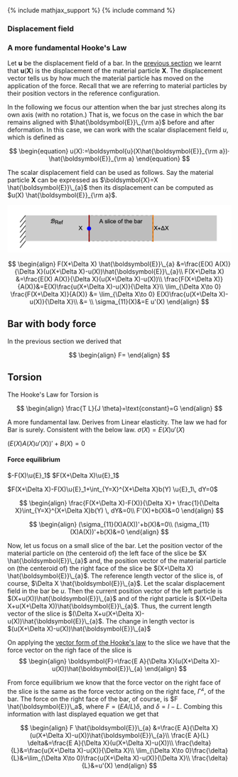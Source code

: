 {% include mathjax_support %}
{% include command %}

### Displacement field









### A more fundamental Hooke's Law

Let $\boldsymbol{u}$ be the displacement field of a bar. In the [previous section](./Bars2.md) we learnt that $\boldsymbol{u}(\boldsymbol{X})$ is the displacement of the material particle $\boldsymbol{X}$. The displacement vector tells us by how much the material particle has moved  on the application of the force. Recall that we are referring to material particles by their position vectors in the reference configuration.  

In the following we focus our attention when the bar just streches along its own axis (with no rotation.) That is, we focus on the case in which  the bar remains aligned with $\hat{\boldsymbol{E}}\_{\rm a}$ before and after deformation. In this case, we can work with the scalar displacement field $u$, which is defined as 

$$
\begin{equation}
u(X):=\boldsymbol{u}(X\hat{\boldsymbol{E}}_{\rm a})⋅ \hat{\boldsymbol{E}}_{\rm a}
\end{equation}
$$

The scalar displacement field can be used as follows. Say the material particle $\boldsymbol{X}$ can be expressed as $\boldsymbol{X}=X \hat{\boldsymbol{E}}\_{a}$ then its  displacement can be computed as $u(X) \hat{\boldsymbol{E}}_{\rm a}$. 

![](2021-09-21-16-29-16.png)


$$
\begin{align}
F(X+\Delta X) \hat{\boldsymbol{E}}\_{a} &=\frac{E(X) A(X)}{\Delta X}(u(X+\Delta X)-u(X))\hat{\boldsymbol{E}}\_{a}\\
F(X+\Delta X) &=\frac{E(X) A(X)}{\Delta X}(u(X+\Delta X)-u(X))\\
 \frac{F(X+\Delta X)}{A(X)}&=E(X)\frac{u(X+\Delta X)-u(X)}{\Delta X}\\
 \lim_{\Delta X\to 0}
 \frac{F(X+\Delta X)}{A(X)} &=
 \lim_{\Delta X\to 0}
 E(X)\frac{u(X+\Delta X)-u(X)}{\Delta X}\\
 &=
 \\
\sigma_{11}(X)&=E u'(X)
\end{align}
$$




## Bar with body force

In the previous section we derived that 

$$
\begin{align}
F=
\end{align}
$$


## Torsion

The Hooke's Law for Torsion is 

$$
\begin{align}
\frac{T L}{J \theta}=\text{constant}=G
\end{align}
$$

<!-- 
HK_DONE: Need to explain what it means to say plane sections remain plane. Done in class. 

HK_DONE: Need to present the vector form of the Hook'e law.

Consider the following surface 
$$
\begin{equation}
\{X_2\hat{\boldsymbol{E}}_2+\}
\end{equation}
$$   -->
A more fundamental law. Derives from Linear elasticity. The law we had for Bar is surely. Consistent with the below law. 
$\sigma (X)= E(X)u'(X)$


$(E(X)A(X)u'(X))'+B(X)=0$

#### Force equilibrium

$-F(X)\u{E}_1$
$F(X+\Delta X)\u{E}_1$

$F(X+\Delta X)-F(X)\u{E}_1+\int_{Y=X}^{X+\Delta X}b(Y) \u{E}_1\, dY=0$

$$
\begin{align}
\frac{F(X+\Delta X)-F(X)}{\Delta X}+
\frac{1}{\Delta X}\int_{Y=X}^{X+\Delta X}b(Y) \, dY&=0\\
F'(X)+b(X)&=0
\end{align}
$$

$$
\begin{align}
(\sigma_{11}(X)A(X))'+b(X)&=0\\
(\sigma_{11}(X)A(X))'+b(X)&=0
\end{align}
$$



Now, let us focus on a small slice of the bar. Let the position vector of the material particle on (the centeroid of) the left face of the slice be $X \hat{\boldsymbol{E}}\_{a}$ and, the position vector of the material particle on (the centeroid of) the right face of the slice be  $(X+\Delta X) \hat{\boldsymbol{E}}\_{a}$. The reference length vector of the slice is, of course, $\Delta X \hat{\boldsymbol{E}}\_{a}$. Let the scalar displacement field in the bar be   $u$. Then the current position vector of the left particle is $(X+u(X))\hat{\boldsymbol{E}}\_{a}$ and of the right particle is $(X+\Delta X+u(X+\Delta X))\hat{\boldsymbol{E}}\_{a}$. Thus, the current length vector of the slice is $(\Delta X+u(X+\Delta X)-u(X))\hat{\boldsymbol{E}}\_{a}$. The change in length vector is $(u(X+\Delta X)-u(X))\hat{\boldsymbol{E}}\_{a}$

On applying the [vector form of the Hooke's law](VectorFormHookesLaw.md) to the slice we have that the force vector on the righ face of the slice is
$$
\begin{align}
\boldsymbol{F}=\frac{E A}{\Delta X}(u(X+\Delta X)-u(X))\hat{\boldsymbol{E}}\_{a}
\end{align}
$$ 

From force equilibrium we know that the force vector on the right face of the slice is the same as the force vector acting on the right face, $\Gamma^{\mathscr{h}}$, of the bar. The force on the right face of the bar, of course, is $F \hat{\boldsymbol{E}}\_a$, where $F= (E A/L) \delta$, and $\delta = l-L$. Combing this information with last displayed equation we get that

$$
\begin{align}
F \hat{\boldsymbol{E}}\_{a} &=\frac{E A}{\Delta X}(u(X+\Delta X)-u(X))\hat{\boldsymbol{E}}\_{a}\\
\frac{E A}{L} \delta&=\frac{E A}{\Delta X}(u(X+\Delta X)-u(X))\\
 \frac{\delta}{L}&=\frac{u(X+\Delta X)-u(X)}{\Delta X}\\
 \lim_{\Delta X\to 0}\frac{\delta}{L}&=\lim_{\Delta X\to 0}\frac{u(X+\Delta X)-u(X)}{\Delta X}\\
 \frac{\delta}{L}&=u'(X)
\end{align}
$$
